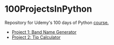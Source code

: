 # 100ProjectsInPython
Repository for Udemy's 100 days of Python [course.](https://www.udemy.com/course/100-days-of-code/)

- [Project 1: Band Name Generator](https://github.com/kevinroche22/100ProjectsInPython/tree/main/Project%2001%20-%20Band%20Name%20Generator)
- [Project 2: Tip Calculator](https://github.com/kevinroche22/100ProjectsInPython/tree/main/Project%2002%20-%20Tip%20Calculator)
